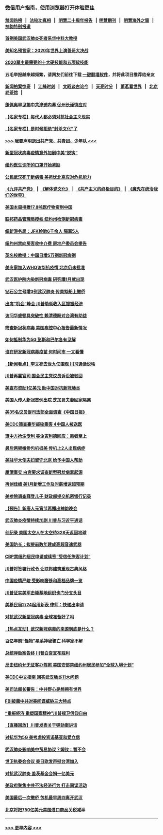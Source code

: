 ### [微信用户指南，使用浏览器打开体验更佳](https://github.com/gfw-breaker/banned-news1/blob/master/indexes/wechat-guide.md?t=0)
#### [禁闻热榜](热点新闻.md?t=0)  &nbsp;&nbsp;|&nbsp;&nbsp; [法轮功真相](https://github.com/gfw-breaker/truth/blob/master/README.md?t=0) &nbsp;&nbsp;|&nbsp;&nbsp; [明慧二十周年报告](https://github.com/gfw-breaker/mh-reports/blob/master/README.md?t=0) &nbsp;&nbsp;|&nbsp;&nbsp;[明慧期刊](https://github.com/gfw-breaker/mh-qikan) &nbsp;&nbsp;|&nbsp;&nbsp; [明慧海外之窗](https://github.com/gfw-breaker/mh-news/blob/master/README.md?t=0) &nbsp;&nbsp;|&nbsp;&nbsp; [神韵特别报道](https://github.com/gfw-breaker/mh-news/blob/master/shenyun.md?t=0)
#### [首例美国武汉肺炎死者系华中科大教授](../pages/nsc412/n11855500.md?t=02100111) 
#### [美知名预言家：2020年世界上演善恶大决战](../pages/nsc412/n11855418.md?t=02100111) 
#### [2020雇主最需要的十大硬技能和五项软技能](../pages/nsc412/n11850953.md?t=02100111) 
#### 五毛举报越来越频繁，请网友们前往下载 [一键翻墙软件](https://github.com/gfw-breaker/ssr-accounts)，并将此项目推荐给亲友
#### [新闻拍案惊奇](https://github.com/gfw-breaker/banned-news1/blob/master/pages/link4.md) &nbsp;&nbsp;|&nbsp;&nbsp; [江峰时刻](https://github.com/gfw-breaker/banned-news1/blob/master/pages/link4.md) &nbsp;&nbsp;|&nbsp;&nbsp; [文昭谈古论今](https://github.com/gfw-breaker/banned-news1/blob/master/pages/link4.md) &nbsp;&nbsp;|&nbsp;&nbsp; [天亮时分](https://github.com/gfw-breaker/banned-news1/blob/master/pages/link4.md) &nbsp;&nbsp;|&nbsp;&nbsp; [萧茗看世界](https://github.com/gfw-breaker/banned-news1/blob/master/pages/link4.md) &nbsp;&nbsp;|&nbsp;&nbsp; [北京老茶馆](https://github.com/gfw-breaker/banned-news1/blob/master/pages/link4.md) &nbsp;&nbsp;|&nbsp;&nbsp; 
#### [蓬佩奥罕见揭中共渗透内幕 促州长谨慎应对](../pages/nsc412/n11854685.md?t=02100111) 
#### [【名家专栏】每代人都必须对抗社会主义现实](../pages/nsc412/n11831412.md?t=02100111) 
#### [【名家专栏】是时候拒绝“封杀文化”了](../pages/nsc412/n11814093.md?t=02100111) 
#### [>>> 我要声明退出共产党、共青团、少年队 <<<](https://github.com/begood0513/goodnews/blob/master/quit/letter.md) 
#### [新型冠状病毒疫情意外加剧中美“脱钩”](../pages/nsc412/n11854475.md?t=02100111) 
#### [纽约医生诊所的口罩开始紧缺](../pages/nsc412/n11853364.md?t=02100111) 
#### [公民武汉死于新病毒 美担忧北京应对危机能力](../pages/nsc412/n11854331.md?t=02100111) 
#### [《九评共产党》](https://github.com/begood0513/9ping.md/blob/master/README.md) &nbsp;|&nbsp; [《解体党文化》](../../../../jtdwh.md/blob/master/README.md)  &nbsp;|&nbsp; [《共产主义的终极目的》](../../../../gczydzjmd.md/blob/master/README.md) &nbsp;|&nbsp; [《魔鬼在统治我们的世界》](../../../../mgztzwmdsj.md/blob/master/README.md) 
#### [美国本周捐赠17.8吨医疗物资到中国](../pages/nsc412/n11854269.md?t=02100111) 
#### [联邦药品管理局授权  纽约州检测新冠病毒](../pages/nsc412/n11853371.md?t=02100111) 
#### [纽新港务局：JFK检验6千余人  隔离5人](../pages/nsc412/n11853366.md?t=02100111) 
#### [纽约州禁向房客收中介费  房地产委员会提告](../pages/nsc412/n11853360.md?t=02100111) 
#### [英名校教授：中国日增5万例新冠病例](../pages/nsc412/n11854174.md?t=02100111) 
#### [美专家加入WHO访华抗疫情 北京仍未批准](../pages/nsc412/n11854043.md?t=02100111) 
#### [武汉医护院内染新冠病毒 研究曝1月就出现](../pages/nsc412/n11852928.md?t=02100111) 
#### [钻石公主号增3例武汉肺炎 传美拟船上撤侨](../pages/nsc412/n11853240.md?t=02100111) 
#### [出席“机会”峰会 川普助低收入区提振经济](../pages/nsc412/n11853232.md?t=02100111) 
#### [访问华盛顿具突破性 赖清德盼对台湾有助益](../pages/nsc412/n11853129.md?t=02100111) 
#### [筛查新冠状病毒 美国疾控中心报告最新情况](../pages/nsc412/n11853070.md?t=02100111) 
#### [如何抵制华为5G 彭斯和巴尔各有见解](../pages/nsc412/n11852535.md?t=02100111) 
#### [谁在研发新冠病毒疫苗 何时问市 一文看懂](../pages/nsc412/n11852840.md?t=02100111) 
#### [【新闻看点】李文亮去世九亿围观 川习通话说啥](../pages/nsc412/n11852360.md?t=02100111) 
#### [川普再赢官司 国会民主党议员诉讼被驳回](../pages/nsc412/n11852287.md?t=02100111) 
#### [美宣布资助1亿美元 助中国对抗新冠肺炎](../pages/nsc412/n11852531.md?t=02100111) 
#### [美国人传人新冠首例出院 芝加哥夫妻回家隔离](../pages/nsc412/n11852452.md?t=02100111) 
#### [美35名议员促司法部全面调查《中国日报》](../pages/nsc412/n11852435.md?t=02100111) 
#### [美CDC筛查豪华邮轮乘客 4中国人被送医](../pages/nsc412/n11852085.md?t=02100111) 
#### [遭中方抢注专利 美企吉利德回应：患者至上](../pages/nsc412/n11852037.md?t=02100111) 
#### [最后两架撤侨包机抵美 传机上2人出现病症](../pages/nsc412/n11852173.md?t=02100111) 
#### [美驻华大使夫妇留守北京 给予中国人帮助](../pages/nsc412/n11852165.md?t=02100111) 
#### [厘清事实 白宫要求调查新型冠状病毒起源](../pages/nsc412/n11852106.md?t=02100111) 
#### [再创佳绩 美1月新增工作及时薪增速超预期](../pages/nsc412/n11852174.md?t=02100111) 
#### [美参院调查拜登儿子 财政部提交机密银行记录](../pages/nsc412/n11851808.md?t=02100111) 
#### [【预告】新唐人元宵节再播出神韵晚会](../pages/nsc412/n11843192.md?t=02100111) 
#### [武汉肺炎疫情持续加剧 川普与习近平通话](../pages/nsc412/n11851613.md?t=02100111) 
#### [创纪录 美国太空人在太空待328天返回地球](../pages/nsc412/n11851266.md?t=02100111) 
#### [美国防长：拟提前数年建成高超音速武器](../pages/nsc412/n11850959.md?t=02100111) 
#### [CBP禁纽约居民申请或续签“受信任旅客计划”](../pages/nsc412/n11850857.md?t=02100111) 
#### [川普将签署行政令 让联邦建筑重现古典风格](../pages/nsc412/n11850654.md?t=02100111) 
#### [中国疫情严峻 受影响奢侈和高档品牌一览](../pages/nsc412/n11850319.md?t=02100111) 
#### [川普证实美军击毙基地组织也门分支头目](../pages/nsc412/n11850383.md?t=02100111) 
#### [美移民局2/24起用新表 律师：快递出申请](../pages/nsc412/n11848220.md?t=02100111) 
#### [对抗武汉新型冠病毒 全球准备好了吗](../pages/nsc412/n11850142.md?t=02100111) 
#### [【热点互动】武汉新冠病毒的来源到底是什么？](../pages/nsc412/n11849749.md?t=02100111) 
#### [百亿年前“怪物”星系神秘骤亡 科学家不解](../pages/nsc412/n11849863.md?t=02100111) 
#### [总统弹劾案告终 川普白宫宣布胜利](../pages/nsc412/n11849985.md?t=02100111) 
#### [反击纽约允无证客办驾照  美国安部禁纽约州居民参加“全球入境计划”](../pages/nsc412/n11849828.md?t=02100111) 
#### [美CDC中文指南 回答武汉肺炎11大问题](../pages/nsc412/n11849703.md?t=02100111) 
#### [美司法部长警告：中共野心是想拥有世界](../pages/nsc412/n11849769.md?t=02100111) 
#### [FBI披露中共对美间谍威胁三大特点](../pages/nsc412/n11849700.md?t=02100111) 
#### [“重振经济 重塑国家精神”川普捍卫信仰自由](../pages/nsc412/n11849641.md?t=02100111) 
#### [【直播回放】川普发表关于弹劾案讲话](../pages/nsc412/n11849472.md?t=02100111) 
#### [对抗华为5G 美考虑投资诺基亚和爱立信](../pages/nsc412/n11849510.md?t=02100111) 
#### [武汉肺炎影响美中贸易协议？姆钦：暂不会](../pages/nsc412/n11849497.md?t=02100111) 
#### [世卫执委会会议 美日欧发声挺台湾加入](../pages/nsc412/n11849433.md?t=02100111) 
#### [对抗武汉肺炎 盖茨基金会捐一亿美元](../pages/nsc412/n11848953.md?t=02100111) 
#### [美政府聚焦中共不法经济行为 打击间谍活动](../pages/nsc412/n11849322.md?t=02100111) 
#### [美国最后一次撤侨 包机最早周四离开武汉](../pages/nsc412/n11849395.md?t=02100111) 
#### [北京将把750亿美元美国进口商品关税减半](../pages/nsc412/n11848896.md?t=02100111) 

----
#### [ >>> 更早内容 <<< ](../indexes/nsc412-earlier.md)
